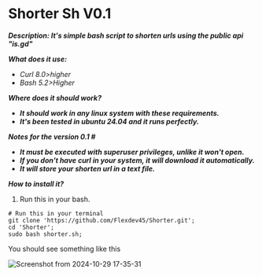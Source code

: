 # Shorter Sh V0.1
***Description: It's simple bash script to shorten urls using the public api "is.gd"***

***What does it use:***
* *Curl 8.0>higher*
* *Bash 5.2>Higher*

***Where does it should work?***
* ***It should work in any linux system with these requirements.***
* ***It's been tested in ubuntu 24.04 and it runs perfectly.***

***Notes for the version 0.1 #***
* ***It must be executed with superuser privileges, unlike it won't open.***
* ***If you don't have curl in your system, it will download it automatically.***
* ***It will store your shorten url in a text file.***

***How to install it?***
1. Run this in your bash.
```
# Run this in your terminal
git clone 'https://github.com/Flexdev45/Shorter.git';
cd 'Shorter';
sudo bash shorter.sh;
```

You should see something like this

![Screenshot from 2024-10-29 17-35-31](https://github.com/user-attachments/assets/90390cdb-d897-4e75-bec2-f75c0fb84c28)
